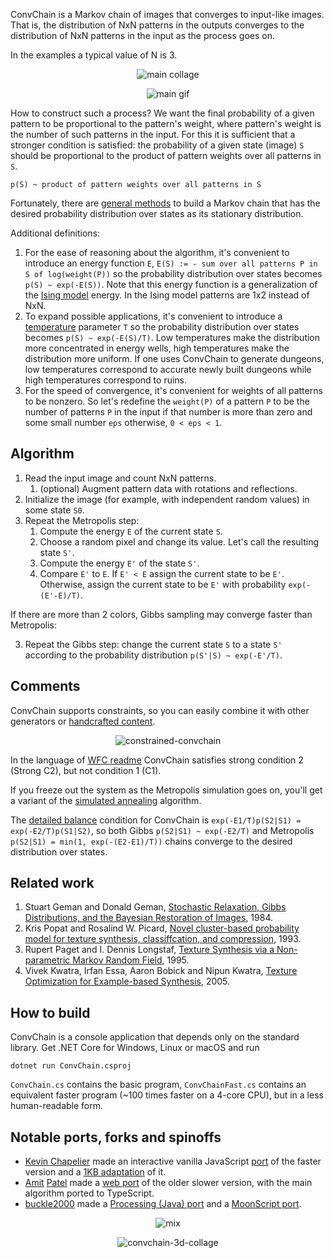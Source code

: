 ConvChain is a Markov chain of images that converges to input-like images. That is, the distribution of NxN patterns in the outputs converges to the distribution of NxN patterns in the input as the process goes on.

In the examples a typical value of N is 3.

<p align="center"><img alt="main collage" src="https://raw.githubusercontent.com/mxgmn/Blog/master/resources/convchain.png"></p>
<p align="center"><img alt="main gif" src="https://raw.githubusercontent.com/mxgmn/Blog/master/resources/convchain.gif"></p>

How to construct such a process? We want the final probability of a given pattern to be proportional to the pattern's weight, where pattern's weight is the number of such patterns in the input. For this it is sufficient that a stronger condition is satisfied: the probability of a given state (image) `S` should be proportional to the product of pattern weights over all patterns in `S`.
```
p(S) ~ product of pattern weights over all patterns in S
```
Fortunately, there are [general methods](https://en.wikipedia.org/wiki/Markov_chain_Monte_Carlo) to build a Markov chain that has the desired probability distribution over states as its stationary distribution.

Additional definitions:
1. For the ease of reasoning about the algorithm, it's convenient to introduce an energy function `E`, `E(S) := - sum over all patterns P in S of log(weight(P))` so the probability distribution over states becomes `p(S) ~ exp(-E(S))`. Note that this energy function is a generalization of the [Ising model](https://en.wikipedia.org/wiki/Ising_model) energy. In the Ising model patterns are 1x2 instead of NxN.
2. To expand possible applications, it's convenient to introduce a [temperature](https://en.wikipedia.org/wiki/Boltzmann_distribution) parameter `T` so the probability distribution over states becomes `p(S) ~ exp(-E(S)/T)`. Low temperatures make the distribution more concentrated in energy wells, high temperatures make the distribution more uniform. If one uses ConvChain to generate dungeons, low temperatures correspond to accurate newly built dungeons while high temperatures correspond to ruins.
3. For the speed of convergence, it's convenient for weights of all patterns to be nonzero. So let's redefine the `weight(P)` of a pattern `P` to be the number of patterns `P` in the input if that number is more than zero and some small number `eps` otherwise, `0 < eps < 1`.

## Algorithm
1. Read the input image and count NxN patterns.
	1. (optional) Augment pattern data with rotations and reflections.
2. Initialize the image (for example, with independent random values) in some state `S0`.
3. Repeat the Metropolis step:
	1. Compute the energy `E` of the current state `S`.
	2. Choose a random pixel and change its value. Let's call the resulting state `S'`.
	3. Compute the energy `E'` of the state `S'`.
	4. Compare `E'` to `E`. If `E' < E` assign the current state to be `E'`. Otherwise, assign the current state to be `E'` with probability `exp(-(E'-E)/T)`.

If there are more than 2 colors, Gibbs sampling may converge faster than Metropolis:

3. Repeat the Gibbs step: change the current state `S` to a state `S'` according to the probability distribution `p(S'|S) ~ exp(-E'/T)`.

## Comments
ConvChain supports constraints, so you can easily combine it with other generators or [handcrafted content](http://i.imgur.com/byyKHre.gif).

<p align="center"><img alt="constrained-convchain" src="https://raw.githubusercontent.com/mxgmn/Blog/master/resources/constrained-convchain.gif"></p>

In the language of [WFC readme](https://github.com/mxgmn/WaveFunctionCollapse) ConvChain satisfies strong condition 2 (Strong C2), but not condition 1 (C1).

If you freeze out the system as the Metropolis simulation goes on, you'll get a variant of the [simulated annealing](https://en.wikipedia.org/wiki/Simulated_annealing#Acceptance_probabilities_2) algorithm.

The [detailed balance](https://en.wikipedia.org/wiki/Detailed_balance#Reversible_Markov_chains) condition for ConvChain is `exp(-E1/T)p(S2|S1) = exp(-E2/T)p(S1|S2)`, so both Gibbs `p(S2|S1) ~ exp(-E2/T)` and Metropolis `p(S2|S1) = min(1, exp(-(E2-E1)/T))` chains converge to the desired distribution over states.

## Related work
1. Stuart Geman and Donald Geman, [Stochastic Relaxation, Gibbs Distributions, and the Bayesian Restoration of Images](http://image.diku.dk/imagecanon/material/GemanPAMI84.pdf), 1984.
2. Kris Popat and Rosalind W. Picard, [Novel cluster-based probability model for texture synthesis, classiffcation, and compression](https://pdfs.semanticscholar.org/9929/e48e11e7fa6a8f8f78889798b2b1ccd68a36.pdf), 1993.
3. Rupert Paget and I. Dennis Longstaf, [Texture Synthesis via a Non-parametric Markov Random Field](http://www.texturesynthesis.com/papers/Paget_DICTA_1995.pdf), 1995.
4. Vivek Kwatra, Irfan Essa, Aaron Bobick and Nipun Kwatra, [Texture Optimization for Example-based Synthesis](https://www.cc.gatech.edu/cpl/projects/textureoptimization/), 2005.

## How to build
ConvChain is a console application that depends only on the standard library. Get .NET Core for Windows, Linux or macOS and run
```
dotnet run ConvChain.csproj
```
`ConvChain.cs` contains the basic program, `ConvChainFast.cs` contains an equivalent faster program (~100 times faster on a 4-core CPU), but in a less human-readable form.

## Notable ports, forks and spinoffs
* [Kevin Chapelier](https://github.com/kchapelier) made an interactive vanilla JavaScript [port](http://www.kchapelier.com/convchain-demo/continuous.html) of the faster version and a [1KB adaptation](https://js1k.com/2019-x/demo/4069) of it.
* [Amit](https://github.com/amitp) [Patel](https://github.com/redblobgames) made a [web port](http://www.redblobgames.com/x/1613-convchain/) of the older slower version, with the main algorithm ported to TypeScript.
* [buckle2000](https://github.com/buckle2000) made a [Processing (Java) port](https://github.com/buckle2000/ConvChainJava) and a [MoonScript port](https://github.com/buckle2000/ConvChainMoon).

<p align="center"><img alt="mix" src="https://raw.githubusercontent.com/mxgmn/Blog/master/resources/convchain-mix.png"></p>
<p align="center"><img alt="convchain-3d-collage" src="https://raw.githubusercontent.com/mxgmn/Blog/master/resources/convchain-3d.png"></p>
